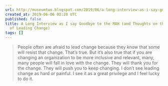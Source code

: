 ```yaml
---
url: http://museumtwo.blogspot.com/2019/06/a-long-interview-as-i-say-goodbye-to.html
created_at: 2019-06-06 02:20 UTC
published: false
title: A Long Interview as I say Goodbye to the MAH (and Thoughts on the Privilege
  of Leading Change)
tags: []
---
```


> People often are afraid to lead change because they know that some will resist that change. That’s true. But it’s also true that if you are changing an organization to be more inclusive and relevant, many, many people will fall in love with the change. They will thank you for the change. They will push you to keep changing. I don’t see leading change as hard or painful. I see it as a great privilege and I feel lucky to do it.
